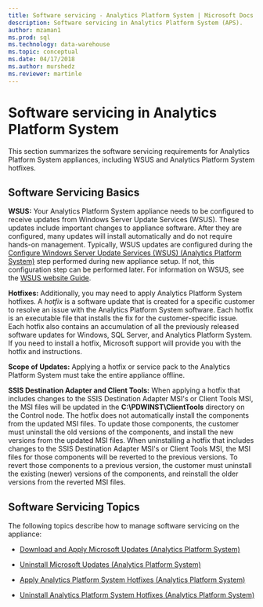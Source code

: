 ```yaml
---
title: Software servicing - Analytics Platform System | Microsoft Docs
description: Software servicing in Analytics Platform System (APS).
author: mzaman1 
ms.prod: sql
ms.technology: data-warehouse
ms.topic: conceptual
ms.date: 04/17/2018
ms.author: murshedz
ms.reviewer: martinle
---
```


# Software servicing in Analytics Platform System
This section summarizes the software servicing requirements for Analytics Platform System appliances, including WSUS and Analytics Platform System hotfixes.  
  
## <a name="Basics"></a>Software Servicing Basics  
**WSUS:** Your Analytics Platform System appliance needs to be configured to receive updates from Windows Server Update Services (WSUS). These updates include important changes to appliance software. After they are configured, many updates will install automatically and do not require hands-on management. Typically, WSUS updates are configured during the [Configure Windows Server Update Services &#40;WSUS&#41; &#40;Analytics Platform System&#41;](configure-windows-server-update-services-wsus.md) step performed during new appliance setup. If not, this configuration step can be performed later. For information on WSUS, see the [WSUS website Guide](https://go.microsoft.com/fwlink/?LinkId=202417).  
  
**Hotfixes:** Additionally, you may need to apply Analytics Platform System hotfixes. A *hotfix* is a software update that is created for a specific customer to resolve an issue with the Analytics Platform System software. Each hotfix is an executable file that installs the fix for the customer-specific issue. Each hotfix also contains an accumulation of all the previously released software updates for Windows, SQL Server, and Analytics Platform System. If you need to install a hotfix, Microsoft support will provide you with the hotfix and instructions.  
  
**Scope of Updates:** Applying a hotfix or service pack to the Analytics Platform System must take the entire appliance offline.  
  
**SSIS Destination Adapter and Client Tools:** When applying a hotfix that includes changes to the SSIS Destination Adapter MSI's or Client Tools MSI, the MSI files will be updated in the **C:\PDWINST\ClientTools** directory on the Control node. The hotfix does not automatically install the components from the updated MSI files. To update those components, the customer must uninstall the old versions of the components, and install the new versions from the updated MSI files. When uninstalling a hotfix that includes changes to the SSIS Destination Adapter MSI's or Client Tools MSI, the MSI files for those components will be reverted to the previous versions. To revert those components to a previous version, the customer must uninstall the existing (newer) versions of the components, and reinstall the older versions from the reverted MSI files.  
  
## Software Servicing Topics  
The following topics describe how to manage software servicing on the appliance:  
  
-   [Download and Apply Microsoft Updates &#40;Analytics Platform System&#41;](download-and-apply-microsoft-updates.md)  
  
-   [Uninstall Microsoft Updates &#40;Analytics Platform System&#41;](uninstall-microsoft-updates.md)  
  
-   [Apply Analytics Platform System Hotfixes &#40;Analytics Platform System&#41;](apply-analytics-platform-system-hotfixes.md)  
  
-   [Uninstall Analytics Platform System Hotfixes &#40;Analytics Platform System&#41;](uninstall-analytics-platform-system-hotfixes.md)  
  
<!-- MISSING LINKS ## See Also  
[Common Metadata Query Examples &#40;SQL Server PDW&#41;](../sqlpdw/common-metadata-query-examples-sql-server-pdw.md)  -->  
  

